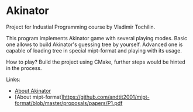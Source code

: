 # Akinator
Project for Industial Programming course by Vladimir Tochilin.

This program implements Akinator game with several playing modes. Basic one allows to build Akinator's guessing tree by yourself. Advanced one is capable of loading tree in special mipt-format and playing with its usage.

How to play? Build the project using CMake, further steps would be hinted in the process.

Links:
* [About Akinator](https://en.wikipedia.org/wiki/Akinator)
* [About mipt-format]https://github.com/andtit2001/mipt-format/blob/master/proposals/papers/P1.pdf
